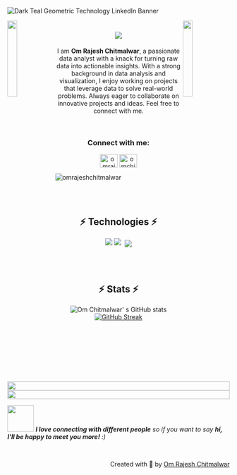 ![Dark Teal Geometric Technology LinkedIn Banner](https://github.com/user-attachments/assets/b336bc96-3293-4cb9-8d74-88ded834a388)

<img align="left" src="https://user-images.githubusercontent.com/65187002/144930161-2f783401-8d27-4fdf-a2f7-cc0ba32f1f1f.gif" width="21%" style="display:inline;"><img align="right" src="https://user-images.githubusercontent.com/65187002/144930161-2f783401-8d27-4fdf-a2f7-cc0ba32f1f1f.gif" width="21%" style="display:inline;">


<h1 align="CENTER">
    <img src="https://readme-typing-svg.herokuapp.com/?font=Righteous&size=35&center=true&vCenter=true&width=500&height=70&duration=4000&lines=Hi+There!+👋;+I'm+OM+CHITMALWAR!;" />
</h1>
 

<p align='center'>
I am <b>Om Rajesh Chitmalwar</b>, a passionate data analyst with a knack for turning raw data into actionable insights. With a strong background in data analysis and visualization, I enjoy working on projects that leverage data to solve real-world problems. Always eager to collaborate on innovative projects and ideas. Feel free to connect with me.
</p>

<br>
<h3 align="Center">Connect with me:</h3>
<p align="Center">
<a href="Linkedin.com/in/om-rajesh-chitmalwar-0a678a222/" target="blank"><img align="center" src="https://raw.githubusercontent.com/rahuldkjain/github-profile-readme-generator/master/src/images/icons/Social/linked-in-alt.svg" alt="omrajeshchitmalwar" height="30" width="40" /></a>
<a href="[https://instagram.com/omchitmalwar](https://www.instagram.com/omchitmalwar/)" target="blank"><img align="center" src="https://raw.githubusercontent.com/rahuldkjain/github-profile-readme-generator/master/src/images/icons/Social/instagram.svg" alt="omchitmalwar" height="30" width="40" /></a>
</p>

<p align="left"> <img src="https://komarev.com/ghpvc/?username=omrajeshchitmalwar&label=Profile%20views&color=0e75b6&style=flat" alt="omrajeshchitmalwar" /> </p>

<br>
<br>

<div align='center'>
<h2>
⚡ Technologies ⚡
</h2>
</div>

<div align="center">
    <img src="https://skillicons.dev/icons?i=html,css,vscode,github,git,r,anaconda,aws,pr,ae,xd,python,mongodb" /> 
    <img src="https://skillicons.dev/icons?i=angular,postgresql,mysql,flask,grafana,arduino,matlab,raspberrypi" /> 
    <img src="https://img.icons8.com/?size=60&id=qYfwpsRXEcpc&format=png" style="display: inline-block; margin-left: 5px; vertical-align: middle;" />
</div>

<br>
<br>
<br>

<h2 align="center">⚡ Stats ⚡</h2>
 <div align="center";style=display: flex; justify-content: space-around;">
     
  ![Om Chitmalwar' s GitHub stats](https://github-readme-stats.vercel.app/api?username=omrajeshchitmalwar\&theme=midnight-purple\&show_icons=true\&show=reviews,prs_merged,prs_merged_percentage\&hide=contribs,issues) <br>
  [![GitHub Streak](https://streak-stats.demolab.com/?user=omrajeshchitmalwar&theme=midnight-purple)](https://git.io/streak-stats)
  
</div>


<br>
<br>


<img src="https://i.imgur.com/dBaSKWF.gif" height="20" width="100%">


<img src="https://i.imgur.com/dBaSKWF.gif" height="20" width="100%">

<img src="https://media.giphy.com/media/LnQjpWaON8nhr21vNW/giphy.gif" width="60"> <em><b>I love connecting with different people</b> so if you want to say <b>hi, I'll be happy to meet you more!</b> :)</em>

<br>
<p align="right" > Created with 🧡 by <a href="http://supun.traditionalme.life">Om Rajesh Chitmalwar</a></p>



